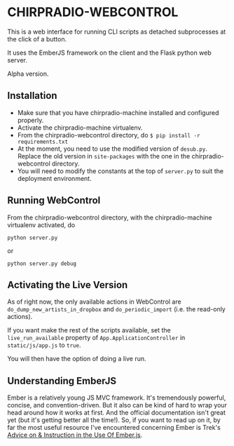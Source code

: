 # CHIRPRADIO-WEBCONTROL

This is a web interface for running CLI scripts as detached subprocesses at the click of a button.

It uses the EmberJS framework on the client and the Flask python web server.

Alpha version.

## Installation

- Make sure that you have chirpradio-machine installed and configured properly.
- Activate the chirpradio-machine virtualenv.
- From the chirpradio-webcontrol directory, do `$ pip install -r requirements.txt`
- At the moment, you need to use the modified version of `desub.py`. Replace the old version in `site-packages` with the one in the chirpradio-webcontrol directory.
- You will need to modify the constants at the top of `server.py` to suit the deployment environment.

## Running WebControl

From the chirpradio-webcontrol directory, with the chirpradio-machine virtualenv activated, do

```
python server.py
```

or

```
python server.py debug
```

## Activating the Live Version

As of right now, the only available actions in WebControl are `do_dump_new_artists_in_dropbox` and `do_periodic_import` (i.e. the read-only actions).

If you want make the rest of the scripts available, set the `live_run_available` property of `App.ApplicationController` in `static/js/app.js` to `true`.

You will then have the option of doing a live run.

## Understanding EmberJS

Ember is a relatively young JS MVC framework. It's tremendously powerful, concise, and convention-driven. But it also can be kind of hard to wrap your head around
how it works at first. And the official documentation isn't great yet (but it's getting better all the time!). So, if you want to read up on it, by far
the most useful resource I've encountered concerning Ember is Trek's [Advice on & Instruction in the Use Of Ember.js](http://trek.github.com/).
